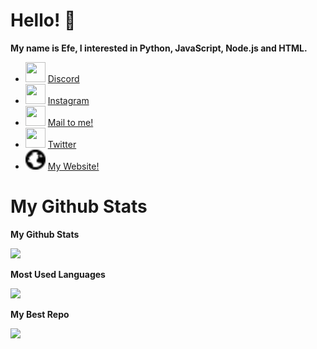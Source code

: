 # Hello! 👋

**My name is Efe, I interested in Python, JavaScript, Node.js and HTML.**

- <img height="32" width="32" src="https://unpkg.com/simple-icons@v5/icons/discord.svg" /> [Discord](https://discord.com/users/822748323453992980)
- <img height="32" width="32" src="https://unpkg.com/simple-icons@v5/icons/instagram.svg" /> [Instagram](https://instagram.com/efemertcbgl)
- <img height="32" width="32" src="https://unpkg.com/simple-icons@v5/icons/gmail.svg" /> [Mail to me!](mailto:efe_mert_cabaoglu@hotmail.com)
- <img height="32" width="32" src="https://unpkg.com/simple-icons@v5/icons/twitter.svg" /> [Twitter](https://twitter.com/efemertcbgl)
- <img height="32" width="32" src="https://raw.githubusercontent.com/iconic/open-iconic/master/svg/globe.svg" /> [My Website!](https://efemertcbgl.ga)

# My Github Stats

**My Github Stats**

<img src="https://github-readme-stats.vercel.app/api?username=efemertcbgll&theme=dark">

**Most Used Languages**

<img src="https://github-readme-stats.vercel.app/api/top-langs/?username=efemertcbgll&theme=dark&layout=compact">

**My Best Repo**

<img src="https://github-readme-stats.vercel.app/api/pin/?username=efemertcbgll&repo=Basit-Programlar-Python&show_owner=true&theme=dark">
 
